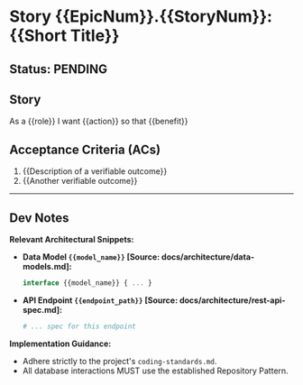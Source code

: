 # Story {{EpicNum}}.{{StoryNum}}: {{Short Title}}

## Status: PENDING

## Story

As a {{role}}
I want {{action}}
so that {{benefit}}

## Acceptance Criteria (ACs)

1. {{Description of a verifiable outcome}}
2. {{Another verifiable outcome}}

---

## Dev Notes

**Relevant Architectural Snippets:**

- **Data Model `{{model_name}}` [Source: docs/architecture/data-models.md]:**
  ```typescript
  interface {{model_name}} { ... }
  ```
- **API Endpoint `{{endpoint_path}}` [Source: docs/architecture/rest-api-spec.md]:**
  ```yaml
  # ... spec for this endpoint
  ```

**Implementation Guidance:**

- Adhere strictly to the project's `coding-standards.md`.
- All database interactions MUST use the established Repository Pattern.
